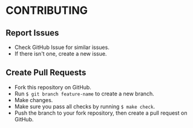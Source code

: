 # CONTRIBUTING

## Report Issues

* Check GitHub Issue for similar issues.
* If there isn't one, create a new issue.

## Create Pull Requests

* Fork this repository on GitHub.
* Run `$ git branch feature-name` to create a new branch.
* Make changes.
* Make sure you pass all checks by running `$ make check`.
* Push the branch to your fork repository, then create a pull request on GitHub.

